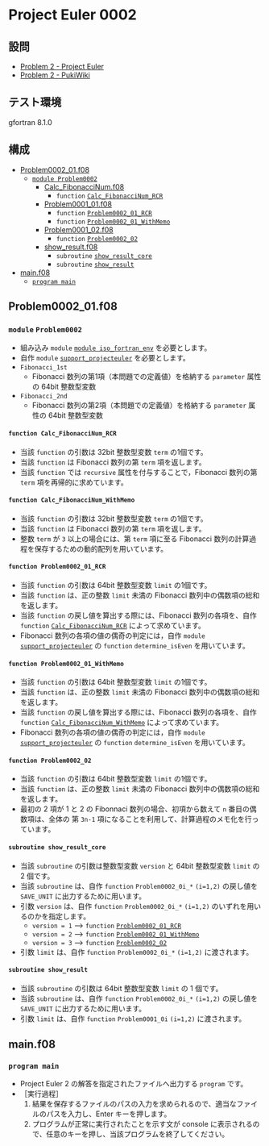 # Project Euler 0002 #

## 設問 ##

* [Problem 2 - Project Euler](https://projecteuler.net/problem=2)
* [Problem 2 - PukiWiki](http://odz.sakura.ne.jp/projecteuler/index.php?cmd=read&page=Problem%202)

## テスト環境 ##

gfortran 8.1.0

## 構成 ##

* [Problem0002_01.f08](#problem0002_01f08)
  * [`module Problem0002`](#module-problem0002)
    * [Calc_FibonacciNum.f08](Calc_FibonacciNum.f08)
      * `function` [`Calc_FibonacciNum_RCR`](#function-calc_fibonaccinum_rcr)
    * [Problem0001_01.f08](Problem0001_01.f08)
      * `function` [`Problem0002_01_RCR`](#function-problem0002_01_rcr)
      * `function` [`Problem0002_01_WithMemo`](#function-problem0002_01_withmemo)
    * [Problem0001_02.f08](Problem0001_02.f08)
      * `function` [`Problem0002_02`](#function-problem0002_02)
    * [show_result.f08](show_result.f08)
      * `subroutine` [`show_result_core`](#subroutine-show_result_core)
      * `subroutine` [`show_result`](#subroutine-show_result)
* [main.f08](#mainf08)
  * [`program main`](#program-main)

## Problem0002_01.f08 ##

### `module` `Problem0002` ###

* 組み込み `module` [`module iso_fortran_env`](https://gcc.gnu.org/onlinedocs/gfortran/ISO_005fFORTRAN_005fENV.html) を必要とします。
* 自作 `module` [`support_projecteuler`](../support/support_projecteuler.f08) を必要とします。
* `Fibonacci_1st`
  * Fibonacci 数列の第1項（本問題での定義値）を格納する `parameter` 属性の 64bit 整数型変数
* `Fibonacci_2nd`
  * Fibonacci 数列の第2項（本問題での定義値）を格納する `parameter` 属性の 64bit 整数型変数

#### `function Calc_FibonacciNum_RCR` ####

* 当該 `function` の引数は 32bit 整数型変数 `term` の1個です。
* 当該 `function` は Fibonacci 数列の第 `term` 項を返します。
* 当該 `function` では `recursive` 属性を付与することで，Fibonacci 数列の第 `term` 項を再帰的に求めています。

#### `function Calc_FibonacciNum_WithMemo` ####

* 当該 `function` の引数は 32bit 整数型変数 `term` の1個です。
* 当該 `function` は Fibonacci 数列の第 `term` 項を返します。
* 整数 `term` が `3` 以上の場合には、第 `term` 項に至る Fibonacci 数列の計算過程を保存するための動的配列を用いています。

#### `function Problem0002_01_RCR` ####

* 当該 `function` の引数は 64bit 整数型変数 `limit` の1個です。
* 当該 `function` は、正の整数 `limit` 未満の Fibonacci 数列中の偶数項の総和を返します。
* 当該 `function` の戻し値を算出する際には、Fibonacci 数列の各項を、自作 `function` [`Calc_FibonacciNum_RCR`](#function-calc_fibonaccinum_rcr) によって求めています。
* Fibonacci 数列の各項の値の偶奇の判定には，自作 `module` [`support_projecteuler`](../support) の `function` `determine_isEven` を用いています。

#### `function Problem0002_01_WithMemo` ####

* 当該 `function` の引数は 64bit 整数型変数 `limit` の1個です。
* 当該 `function` は、正の整数 `limit` 未満の Fibonacci 数列中の偶数項の総和を返します。
* 当該 `function` の戻し値を算出する際には、Fibonacci 数列の各項を、自作 `function` [`Calc_FibonacciNum_WithMemo`](#function-calc_fibonaccinum_withmemo) によって求めています。
* Fibonacci 数列の各項の値の偶奇の判定には，自作 `module` [`support_projecteuler`](../support) の `function` `determine_isEven` を用いています。

#### `function Problem0002_02` ####

* 当該 `function` の引数は 64bit 整数型変数 `limit` の1個です。
* 当該 `function` は、正の整数 `limit` 未満の Fibonacci 数列中の偶数項の総和を返します。
* 最初の 2 項が 1 と 2 の Fibonnaci 数列の場合、初項から数えて `n` 番目の偶数項は、全体の 第 `3n-1` 項になることを利用して、計算過程のメモ化を行っています。

#### `subroutine show_result_core` ####

* 当該 `subroutine` の引数は整数型変数 `version` と 64bit 整数型変数 `limit` の 2 個です。
* 当該 `subroutine` は、自作 `function` `Problem0002_0i_*` `(i=1,2)` の戻し値を `SAVE_UNIT` に出力するために用います。
* 引数 `version` は、自作 `function` `Problem0002_0i_*` `(i=1,2)` のいずれを用いるのかを指定します。
  * `version = 1` --> `function` [`Problem0002_01_RCR`](#function-problem0002_01_rcr)
  * `version = 2` --> `function` [`Problem0002_01_WithMemo`](#function-problem0002_01_withmemo)
  * `version = 3` --> `function` [`Problem0002_02`](#function-problem0002_02)
* 引数 `limit` は、自作 `function` `Problem0002_0i_*` `(i=1,2)` に渡されます。

#### `subroutine show_result` ####

* 当該 `subroutine` の引数は 64bit 整数型変数 `limit` の 1 個です。
* 当該 `subroutine` は、自作 `function` `Problem0002_0i_*` `(i=1,2)` の戻し値を `SAVE_UNIT` に出力するために用います。
* 引数 `limit` は、自作 `function` `Problem0001_0i` `(i=1,2)` に渡されます。

## main.f08 ##

### `program main` ###

* Project Euler 2 の解答を指定されたファイルへ出力する `program` です。
* ［実行過程］
  1. 結果を保存するファイルのパスの入力を求められるので、適当なファイルのパスを入力し、Enter キーを押します。
  2. プログラムが正常に実行されたことを示す文が console に表示されるので、任意のキーを押し、当該プログラムを終了してください。

